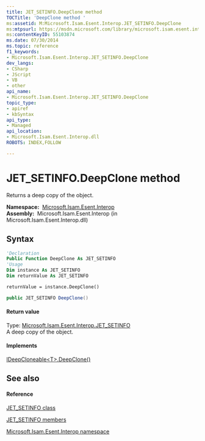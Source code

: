 ```yaml
---
title: JET_SETINFO.DeepClone method 
TOCTitle: 'DeepClone method '
ms:assetid: M:Microsoft.Isam.Esent.Interop.JET_SETINFO.DeepClone
ms:mtpsurl: https://msdn.microsoft.com/library/microsoft.isam.esent.interop.jet_setinfo.deepclone(v=EXCHG.10)
ms:contentKeyID: 55103874
ms.date: 07/30/2014
ms.topic: reference
f1_keywords:
- Microsoft.Isam.Esent.Interop.JET_SETINFO.DeepClone
dev_langs:
- CSharp
- JScript
- VB
- other
api_name: 
- Microsoft.Isam.Esent.Interop.JET_SETINFO.DeepClone
topic_type: 
- apiref
- kbSyntax
api_type: 
- Managed
api_location: 
- Microsoft.Isam.Esent.Interop.dll
ROBOTS: INDEX,FOLLOW

---
```


# JET_SETINFO.DeepClone method

Returns a deep copy of the object.

**Namespace:**  [Microsoft.Isam.Esent.Interop](hh596136\(v=exchg.10\).md)  
**Assembly:**  Microsoft.Isam.Esent.Interop (in Microsoft.Isam.Esent.Interop.dll)

## Syntax

``` vb
'Declaration
Public Function DeepClone As JET_SETINFO
'Usage
Dim instance As JET_SETINFO
Dim returnValue As JET_SETINFO

returnValue = instance.DeepClone()
```

``` csharp
public JET_SETINFO DeepClone()
```

#### Return value

Type: [Microsoft.Isam.Esent.Interop.JET_SETINFO](dn351059\(v=exchg.10\).md)  
A deep copy of the object.  

#### Implements

[IDeepCloneable\<T\>.DeepClone()](hh578936\(v=exchg.10\).md)  

## See also

#### Reference

[JET_SETINFO class](dn351059\(v=exchg.10\).md)

[JET_SETINFO members](dn351029\(v=exchg.10\).md)

[Microsoft.Isam.Esent.Interop namespace](hh596136\(v=exchg.10\).md)

